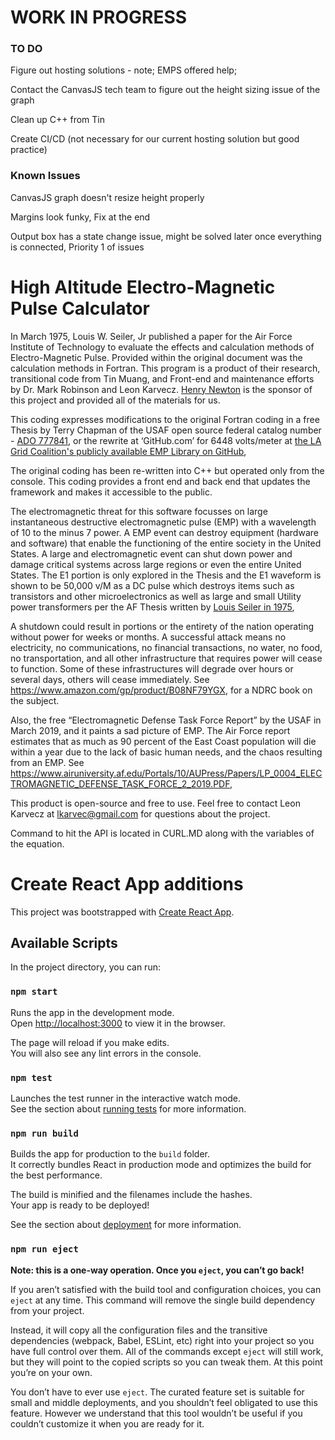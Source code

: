 # WORK IN PROGRESS

### TO DO
Figure out hosting solutions - note; EMPS offered help;

Contact the CanvasJS tech team to figure out the height sizing issue of the graph

Clean up C++ from Tin

Create CI/CD (not necessary for our current hosting solution but good practice)

### Known Issues
CanvasJS graph doesn't resize height properly

Margins look funky, Fix at the end

Output box has a state change issue, might be solved later once everything is connected, Priority 1 of issues

# High Altitude Electro-Magnetic Pulse Calculator
In March 1975, Louis W. Seiler, Jr published a paper for the Air Force Institute of Technology to evaluate the effects and calculation methods of Electro-Magnetic Pulse.  Provided within the original document was the calculation methods in Fortran.  This program is a product of their research, transitional code from Tin Muang, and Front-end and maintenance efforts by Dr. Mark Robinson and Leon Karvecz.  [Henry Newton](https://www.linkedin.com/in/henry-newton-3161bab/) is the sponsor of this project and provided all of the materials for us.

This coding expresses modifications to the original Fortran coding in a free Thesis by Terry Chapman of the USAF open source federal catalog number - [ADO 777841](https://apps.dtic.mil/sti/pdfs/AD0777841.pdf), or the rewrite at  ‘GitHub.com’ for  6448 volts/meter at [the LA Grid Coalition's publicly available EMP Library on GitHub](https://github.com/LAGridCoalition), 

The original coding has been re-written into C++ but operated only from the console. This coding provides a front end and back end that updates the framework and makes it accessible to the public.

The electromagnetic threat for this software focusses on large instantaneous destructive electromagnetic pulse (EMP) with a wavelength of 10 to the minus 7 power. A EMP event can destroy equipment (hardware and software) that enable the functioning of the entire society in the United States. A large and electromagnetic event can shut down power and damage critical systems across large regions or even the entire United States. The E1 portion is only explored in the Thesis and the E1 waveform is shown to be 50,000 v/M as a DC pulse which destroys items such as transistors and other microelectronics as well as large and small Utility power transformers per the AF Thesis written by [Louis Seiler in 1975](http://large.stanford.edu/courses/2019/ph241/rogers1/docs/ad-a009-208.pdf), 

A shutdown could result in portions or the entirety of the nation operating without power for weeks or months. A successful attack means no electricity, no communications, no financial transactions, no water, no food, no transportation, and all other infrastructure that requires power will cease to function. Some of these infrastructures will degrade over hours or several days, others will cease immediately. See https://www.amazon.com/gp/product/B08NF79YGX,  for a NDRC book on the subject. 

Also, the free “Electromagnetic Defense Task Force Report” by the USAF in March 2019, and it paints a sad picture of EMP. The Air Force report estimates that as much as 90 percent of the East Coast population will die within a year due to the lack of basic human needs, and the chaos resulting from an EMP. See https://www.airuniversity.af.edu/Portals/10/AUPress/Papers/LP_0004_ELECTROMAGNETIC_DEFENSE_TASK_FORCE_2_2019.PDF, 


This product is open-source and free to use.  Feel free to contact Leon Karvecz at lkarvec@gmail.com for questions about the project.

Command to hit the API is located in CURL.MD along with the variables of the equation.

# Create React App additions

This project was bootstrapped with [Create React App](https://github.com/facebook/create-react-app).

## Available Scripts

In the project directory, you can run:

### `npm start`

Runs the app in the development mode.\
Open [http://localhost:3000](http://localhost:3000) to view it in the browser.

The page will reload if you make edits.\
You will also see any lint errors in the console.

### `npm test`

Launches the test runner in the interactive watch mode.\
See the section about [running tests](https://facebook.github.io/create-react-app/docs/running-tests) for more information.

### `npm run build`

Builds the app for production to the `build` folder.\
It correctly bundles React in production mode and optimizes the build for the best performance.

The build is minified and the filenames include the hashes.\
Your app is ready to be deployed!

See the section about [deployment](https://facebook.github.io/create-react-app/docs/deployment) for more information.

### `npm run eject`

**Note: this is a one-way operation. Once you `eject`, you can’t go back!**

If you aren’t satisfied with the build tool and configuration choices, you can `eject` at any time. This command will remove the single build dependency from your project.

Instead, it will copy all the configuration files and the transitive dependencies (webpack, Babel, ESLint, etc) right into your project so you have full control over them. All of the commands except `eject` will still work, but they will point to the copied scripts so you can tweak them. At this point you’re on your own.

You don’t have to ever use `eject`. The curated feature set is suitable for small and middle deployments, and you shouldn’t feel obligated to use this feature. However we understand that this tool wouldn’t be useful if you couldn’t customize it when you are ready for it.
